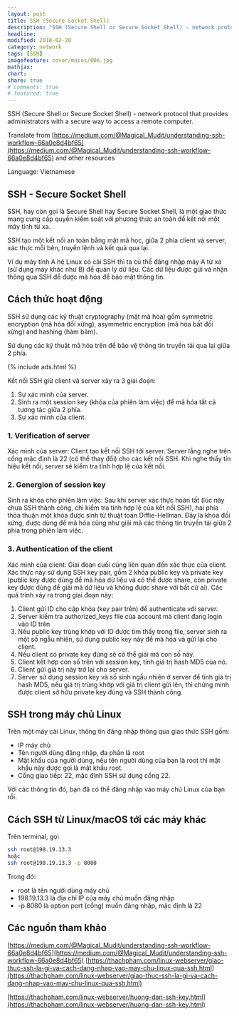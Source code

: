 ```yaml
---
layout: post
title: SSH (Secure Socket Shell)
description: "SSH (Secure Shell or Secure Socket Shell) - network protocol that provides administrators with a secure way to access a remote computer."
headline:
modified: 2018-02-20
category: network
tags: [SSH]
imagefeature: cover/macos/006.jpg
mathjax:
chart:
share: true
# comments: true
# featured: true
---
```


SSH (Secure Shell or Secure Socket Shell) - network protocol that provides administrators with a secure way to access a remote computer.

Translate from [https://medium.com/@Magical_Mudit/understanding-ssh-workflow-66a0e8d4bf65](https://medium.com/@Magical_Mudit/understanding-ssh-workflow-66a0e8d4bf65) and other resources

Language: Vietnamese

## SSH - Secure Socket Shell

SSH, hay còn gọi là Secure Shell hay Secure Socket Shell, là một giao thức mạng cung cấp quyền kiểm soát với phương thức an toàn để kết nối một máy tính từ xa.

SSH tạo một kết nối an toàn bằng mật mã học, giữa 2 phía client và server, xác thực mỗi bên, truyền lệnh và kết quả qua lại.

Ví dụ máy tính A hệ Linux có cài SSH thì ta cú thể đăng nhập máy A từ xa (sử dụng máy khác như B) để quản lý dữ liệu. Các dữ liệu được gửi và nhận thông qua SSH đề được mã hóa để bảo mật thông tin.

## Cách thức hoạt động
SSH sử dụng các kỹ thuật cryptography (mật mã hóa) gồm symmetric encryption (mã hóa đối xừng), asymmetric encryption (mã hóa bất đối xừng) and hashing (hàm băm).

Sử dụng các kỹ thuật mã hóa trên để bảo vệ thông tin truyền tải qua lại giữa 2 phía.

{% include ads.html %}

Kết nối SSH giữ client và server xảy ra 3 giai đoạn:
1. Sự xác minh của server.
2. Sinh ra một session key (khóa của phiên làm việc) để mã hóa tất cả tương tác giữa 2 phía.
3. Sự xác minh của client.

### 1. Verification of server
Xác minh của server: Client tạo kết nối SSH tới server. Server lắng nghe trên cổng mặc định là 22 (có thể thay đổi) cho các kết nối SSH. Khi nghe thấy tín hiệu kết nối, server sẽ kiểm tra tính hợp lệ của kết nối.

### 2. Genergion of session key
Sinh ra khóa cho phiên làm việc: Sau khi server xác thực hoàn tất (lúc này chưa SSH thành công, chỉ kiểm tra tính hợp lệ của kết nối SSH), hai phía thỏa thuận một khóa được sinh từ thuật toán Diffie-Hellman. Đây là khóa đối xứng, được dùng để mã hóa cũng như giải mã các thông tin truyền tải giữa 2 phía trong phiên làm việc.

### 3. Authentication of the client
Xác minh của client: Giai đoạn cuối cùng liên quan đến xác thực của client. Xác thực này sử dụng SSH key pair, gồm 2 khóa public key và private key (public key được dùng để mã hóa dữ liệu và có thể được share, còn private key được dùng để giải mã dữ liệu và không được share với bất cứ ai). Các quá trình xảy ra trong giai đoạn này:
1. Client gửi ID cho cặp khóa (key pair trên) để authenticate với server.
2. Server kiểm tra authorized_keys file của account mà client đang login vào ID trên
3. Nếu public key trùng khớp với ID được tìm thấy trong file, server sinh ra một số ngẫu nhiên, sử dụng public key này để mã hóa và gửi lại cho client.
4. Nếu client có private key đúng sẽ có thể giải mã con số này.
5. Client kết hợp con số trên với session key, tính giá trị hash MD5 của nó.
6. Client gửi giá trị này trở lại cho server.
7. Server sử dụng session key và số sinh ngẫu nhiên ở server để tính giá trị hash MD5, nếu giá trị trùng khớp với giá trị client gửi lên, thì  chứng minh được client sở hữu private key đúng và SSH thành công.

## SSH trong máy chủ Linux
Trên một máy cài Linux, thông tin đăng nhập thông qua giao thức SSH gồm:

+ IP máy chủ
+ Tên người dùng đăng nhập, đa phần là root
+ Mật khẩu của người dùng, nếu tên người dùng của bạn là root thì mật khẩu này được gọi là mật khẩu root.
+ Cổng giao tiếp: 22, mặc định SSH sử dụng cổng 22.

Với các thông tin đó, bạn đã có thể đăng nhập vào máy chủ Linux của bạn rồi.

## Cách SSH từ Linux/macOS tới các máy khác
Trên terminal, gọi 
```bash
ssh root@198.19.13.3
hoặc
ssh root@198.19.13.3 -p 8080
```

Trong đó:
+ root là tên người dùng máy chủ
+ 198.19.13.3 là địa chỉ IP của máy chủ muốn đăng nhập
+ -p 8080 là option port (cổng) muốn đăng nhập, mặc định là 22

## Các nguồn tham khảo

[https://medium.com/@Magical_Mudit/understanding-ssh-workflow-66a0e8d4bf65](https://medium.com/@Magical_Mudit/understanding-ssh-workflow-66a0e8d4bf65)
[https://thachpham.com/linux-webserver/giao-thuc-ssh-la-gi-va-cach-dang-nhap-vao-may-chu-linux-qua-ssh.html](https://thachpham.com/linux-webserver/giao-thuc-ssh-la-gi-va-cach-dang-nhap-vao-may-chu-linux-qua-ssh.html)

[https://thachpham.com/linux-webserver/huong-dan-ssh-key.html](https://thachpham.com/linux-webserver/huong-dan-ssh-key.html)
